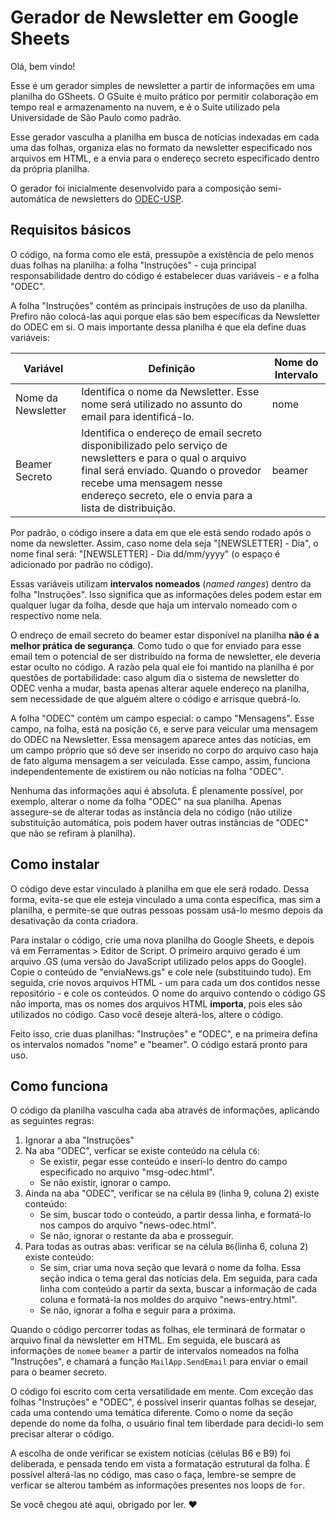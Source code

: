 # Gerador de Newsletter em Google Sheets

Olá, bem vindo!

Esse é um gerador simples de newsletter a partir de informações em uma planilha do GSheets. O GSuite é muito prático por permitir colaboração em tempo real e armazenamento na nuvem, e é o Suite utilizado pela Universidade de São Paulo como padrão.

Esse gerador vasculha a planilha em busca de notícias indexadas em cada uma das folhas, organiza elas no formato da newsletter especificado nos arquivos em HTML, e a envia para o endereço secreto especificado dentro da própria planilha.

O gerador foi inicialmente desenvolvido para a composição semi-automática de newsletters do [ODEC-USP](http://odec.iri.usp.br).

## Requisitos básicos

O código, na forma como ele está, pressupõe a existência de pelo menos duas folhas na planilha: a folha "Instruções" - cuja principal responsabilidade dentro do código é estabelecer duas variáveis - e a folha "ODEC".

A folha "Instruções" contém as principais instruções de uso da planilha. Prefiro não colocá-las aqui porque elas são bem específicas da Newsletter do ODEC em si. O mais importante dessa planilha é que ela define duas variáveis:

| Variável | Definição | Nome do Intervalo |
| -------- | --------- | ----------------- |
| Nome da Newsletter | Identifica o nome da Newsletter. Esse nome será utilizado no assunto do email para identificá-lo. | nome |
| Beamer Secreto | Identifica o endereço de email secreto disponibilizado pelo serviço de newsletters e para o qual o arquivo final será enviado. Quando o provedor recebe uma mensagem nesse endereço secreto, ele o envia para a lista de distribuição. | beamer |

Por padrão, o código insere a data em que ele está sendo rodado após o nome da newsletter. Assim, caso nome dela seja "[NEWSLETTER] - Dia", o nome final será: "[NEWSLETTER] - Dia dd/mm/yyyy" (o espaço é adicionado por padrão no código).

Essas variáveis utilizam **intervalos nomeados** (*named ranges*) dentro da folha "Instruções". Isso significa que as informações deles podem estar em qualquer lugar da folha, desde que haja um intervalo nomeado com o respectivo nome nela.

O endreço de email secreto do beamer estar disponível na planilha **não é a melhor prática de segurança**. Como tudo o que for enviado para esse email tem o potencial de ser distribuído na forma de newsletter, ele deveria estar oculto no código. A razão pela qual ele foi mantido na planilha é por questões de portabilidade: caso algum dia o sistema de newsletter do ODEC venha a mudar, basta apenas alterar aquele endereço na planilha, sem necessidade de que alguém altere o código e arrisque quebrá-lo.

A folha "ODEC" contém um campo especial: o campo "Mensagens". Esse campo, na folha, está na posição `C6`, e serve para veicular uma mensagem do ODEC na Newsletter. Essa mensagem aparece antes das notícias, em um campo próprio que só deve ser inserido no corpo do arquivo caso haja de fato alguma mensagem a ser veículada. Esse campo, assim, funciona independentemente de existirem ou não notícias na folha "ODEC".

Nenhuma das informações aqui é absoluta. É plenamente possível, por exemplo, alterar o nome da folha "ODEC" na sua planilha. Apenas assegure-se de alterar todas as instância dela no código (não utilize substituição automática, pois podem haver outras instâncias de "ODEC" que não se refiram à planilha).

## Como instalar

O código deve estar vinculado à planilha em que ele será rodado. Dessa forma, evita-se que ele esteja vinculado a uma conta específica, mas sim a planilha, e permite-se que outras pessoas possam usá-lo mesmo depois da desativação da conta criadora.

Para instalar o código, crie uma nova planilha do Google Sheets, e depois vá em Ferramentas > Editor de Script. O primeiro arquivo gerado é um arquivo .GS (uma versão do JavaScript utilizado pelos apps do Google). Copie o conteúdo de "enviaNews.gs" e cole nele (substituindo tudo). Em seguida, crie novos arquivos HTML - um para cada um dos contidos nesse repositório - e cole os conteúdos. O nome do arquivo contendo o código GS não importa, mas os nomes dos arquivos HTML **importa**, pois eles são utilizados no código. Caso você deseje alterá-los, altere o código.

Feito isso, crie duas planilhas: "Instruções" e "ODEC", e na primeira defina os intervalos nomados "nome" e "beamer". O código estará pronto para uso.

## Como funciona

O código da planilha vasculha cada aba através de informações, aplicando as seguintes regras:

1. Ignorar a aba "Instruções"
2. Na aba "ODEC", verficar se existe conteúdo na célula `C6`:
    - Se existir, pegar esse conteúdo e inserí-lo dentro do campo especificado no arquivo "msg-odec.html".
    - Se não existir, ignorar o campo.
3. Ainda na aba "ODEC", verificar se na célula `B9` (linha 9, coluna 2) existe conteúdo:
    - Se sim, buscar todo o conteúdo, a partir dessa linha, e formatá-lo nos campos do arquivo "news-odec.html".
    - Se não, ignorar o restante da aba e prosseguir.
4. Para todas as outras abas: verificar se na célula `B6`(linha 6, coluna 2) existe conteúdo:
    - Se sim, criar uma nova seção que levará o nome da folha. Essa seção indica o tema geral das notícias dela. Em seguida, para cada linha com conteúdo a partir da sexta, buscar a informação de cada coluna e formatá-la nos moldes do arquivo "news-entry.html".
    - Se não, ignorar a folha e seguir para a próxima.

Quando o código percorrer todas as folhas, ele terminará de formatar o arquivo final da newsletter em HTML. Em seguida, ele buscará as informações de `nome`e `beamer` a partir de intervalos nomeados na folha "Instruções", e chamará a função `MailApp.SendEmail` para enviar o email para o beamer secreto.

O código foi escrito com certa versatilidade em mente. Com exceção das folhas "Instruções" e "ODEC", é possível inserir quantas folhas se desejar, cada uma contendo uma temática diferente. Como o nome da seção depende do nome da folha, o usuário final tem liberdade para decidi-lo sem precisar alterar o código.

A escolha de onde verificar se existem notícias (células B6 e B9) foi deliberada, e pensada tendo em vista a formatação estrutural da folha. É possível alterá-las no código, mas caso o faça, lembre-se sempre de verficar se alterou também as informações presentes nos loops de `for`.



Se você chegou até aqui, obrigado por ler. ❤️
